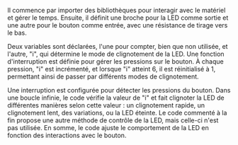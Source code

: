 Il commence par importer des bibliothèques pour interagir avec le matériel et gérer le temps. Ensuite, il définit une broche pour la LED comme sortie et une autre pour le bouton comme entrée, avec une résistance de tirage vers le bas.

Deux variables sont déclarées, l'une pour compter, bien que non utilisée, et l'autre, "i", qui détermine le mode de clignotement de la LED. Une fonction d'interruption est définie pour gérer les pressions sur le bouton. À chaque pression, "i" est incrémenté, et lorsque "i" atteint 6, il est réinitialisé à 1, permettant ainsi de passer par différents modes de clignotement.

Une interruption est configurée pour détecter les pressions du bouton. Dans une boucle infinie, le code vérifie la valeur de "i" et fait clignoter la LED de différentes manières selon cette valeur : un clignotement rapide, un clignotement lent, des variations, ou la LED éteinte. Le code commenté à la fin propose une autre méthode de contrôle de la LED, mais celle-ci n'est pas utilisée. En somme, le code ajuste le comportement de la LED en fonction des interactions avec le bouton.
